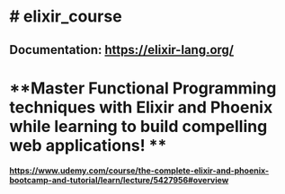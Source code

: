 # # elixir_course

## Documentation: https://elixir-lang.org/

# **Master Functional Programming techniques with Elixir and Phoenix while learning to build compelling web applications! **

#### https://www.udemy.com/course/the-complete-elixir-and-phoenix-bootcamp-and-tutorial/learn/lecture/5427956#overview
